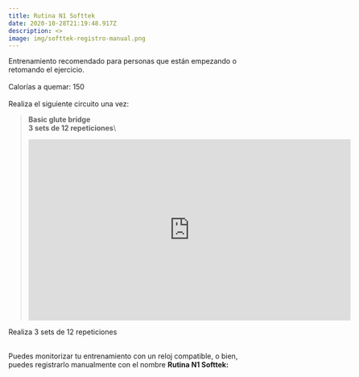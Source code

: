 ```yaml
---
title: Rutina N1 Softtek
date: 2020-10-28T21:19:48.917Z
description: <>
image: img/softtek-registro-manual.png
---
```

Entrenamiento recomendado para personas que están empezando o retomando el ejercicio. \
\
Calorías a quemar: 150\
\
Realiza el siguiente circuito una vez:

> **Basic glute bridge**\
> **3 sets de 12 repeticiones**\
> <iframe src="https://player.vimeo.com/video/473056464" width="640" height="360" frameborder="0" allow="autoplay; fullscreen" allowfullscreen></iframe>
>





Realiza 3 sets de 12 repeticiones

\
Puedes monitorizar tu entrenamiento con un reloj compatible, o bien, puedes registrarlo manualmente con el nombre **Rutina N1 Softtek:**
